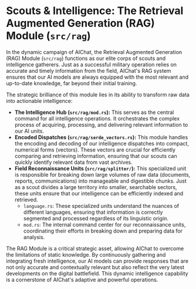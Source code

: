 # Scouts & Intelligence: The Retrieval Augmented Generation (RAG) Module (`src/rag`)

In the dynamic campaign of AIChat, the Retrieval Augmented Generation (RAG) Module (`src/rag`) functions as our elite corps of scouts and intelligence gatherers. Just as a successful military operation relies on accurate and timely information from the field, AIChat's RAG system ensures that our AI models are always equipped with the most relevant and up-to-date knowledge, far beyond their initial training.

The strategic brilliance of this module lies in its ability to transform raw data into actionable intelligence:

*   **The Intelligence Hub (`src/rag/mod.rs`):** This serves as the central command for all intelligence operations. It orchestrates the complex process of acquiring, processing, and delivering relevant information to our AI units.
*   **Encoded Dispatches (`src/rag/serde_vectors.rs`):** This module handles the encoding and decoding of our intelligence dispatches into compact, numerical forms (vectors). These vectors are crucial for efficiently comparing and retrieving information, ensuring that our scouts can quickly identify relevant data from vast archives.
*   **Field Reconnaissance Units (`src/rag/splitter/`):** This specialized unit is responsible for breaking down large volumes of raw data (documents, reports, communications) into manageable and digestible chunks. Just as a scout divides a large territory into smaller, searchable sectors, these units ensure that our intelligence can be efficiently indexed and retrieved.
    *   `language.rs`: These specialized units understand the nuances of different languages, ensuring that information is correctly segmented and processed regardless of its linguistic origin.
    *   `mod.rs`: The internal command center for our reconnaissance units, coordinating their efforts in breaking down and preparing data for analysis.

The RAG Module is a critical strategic asset, allowing AIChat to overcome the limitations of static knowledge. By continuously gathering and integrating fresh intelligence, our AI models can provide responses that are not only accurate and contextually relevant but also reflect the very latest developments on the digital battlefield. This dynamic intelligence capability is a cornerstone of AIChat's adaptive and powerful operations.
